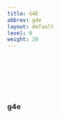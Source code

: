 ```yaml
---
title: G4E
abbrev: g4e
layout: default
level: 0
weight: 20
---
```

&nbsp;<br/>
&nbsp;<br/>
&nbsp;<br/>
&nbsp;<br/>
&nbsp;<br/>

<h3>g4e</h3>

